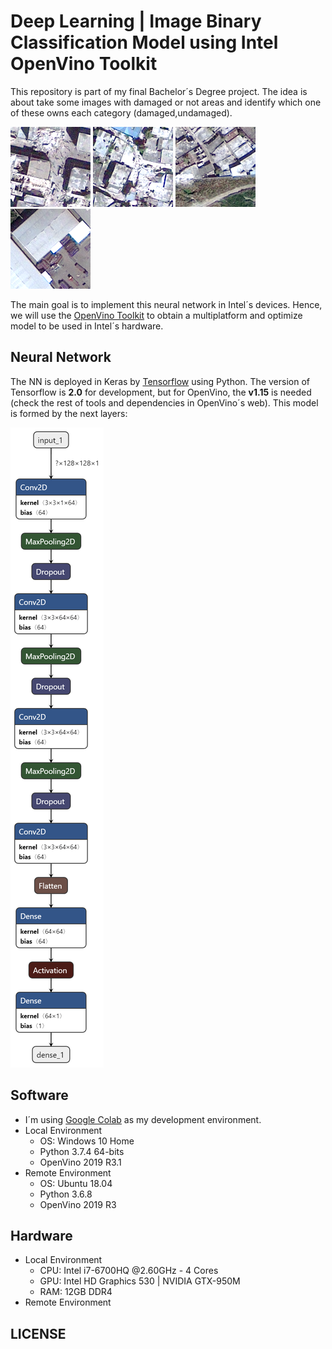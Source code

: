 # **Deep Learning | Image Binary Classification Model using Intel OpenVino Toolkit**
This repository is part of my final Bachelor´s Degree project. The idea is about take some images with damaged or not areas and identify which one of these owns each category (damaged,undamaged).

![kitten](https://raw.githubusercontent.com/adri1197/DP_Image-Binary-Classification/master/damaged/post_064_056.png "Damaged")
![kitten](https://raw.githubusercontent.com/adri1197/DP_Image-Binary-Classification/master/damaged/post_061_096.png "Damaged")
![kitten](https://raw.githubusercontent.com/adri1197/DP_Image-Binary-Classification/master/undamaged/post_006_127.png "Undamaged")
![kitten](https://raw.githubusercontent.com/adri1197/DP_Image-Binary-Classification/master/undamaged/post_007_094.png "Undamaged")

The main goal is to implement this neural network in Intel´s devices. Hence, we will use the [OpenVino Toolkit](https://software.intel.com/en-us/openvino-toolkit) to obtain a multiplatform and optimize model to be used in Intel´s hardware.
## **Neural Network**
The NN is deployed in Keras by [Tensorflow](https://www.tensorflow.org/api_docs/python/tf) using Python. The version of Tensorflow is **2.0** for development, but for OpenVino, the **v1.15** is needed (check the rest of tools and dependencies in OpenVino´s web). This model is formed by the next layers:

![kitten](https://raw.githubusercontent.com/adri1197/DP_Image-Binary-Classification/master/model_layers.png "Model")
## **Software**
- I´m using [Google Colab](https://colab.research.google.com/) as my development environment.
- Local Environment
    - OS: Windows 10 Home
    - Python 3.7.4 64-bits
    - OpenVino 2019 R3.1
- Remote Environment
    - OS: Ubuntu 18.04
    - Python 3.6.8
    - OpenVino 2019 R3
## **Hardware**
- Local Environment
    - CPU: Intel i7-6700HQ @2.60GHz - 4 Cores
    - GPU: Intel HD Graphics 530 | NVIDIA GTX-950M
    - RAM: 12GB DDR4
- Remote Environment
## **LICENSE**
